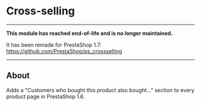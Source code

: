 # Cross-selling

---

**This module has reached end-of-life and is no longer maintained.**

It has been remade for PrestaShop 1.7: https://github.com/PrestaShop/ps_crossselling

---

## About

Adds a "Customers who bought this product also bought..." section to every product page in PrestaShop 1.6.
